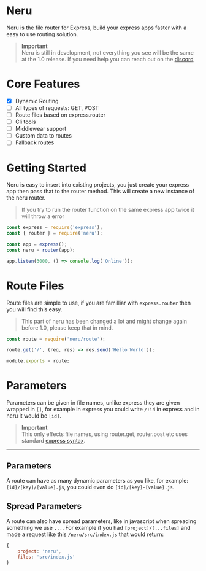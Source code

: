 # Neru

Neru is the file router for Express, build your express apps faster with a easy to use routing solution.

> **Important**<br /> Neru is still in development, not everything you see will be the same at the 1.0 release. If you need help you can reach out on the [discord](https://discord.gg/2Vd4wAjJnm)

# Core Features

-   [x] Dynamic Routing
-   [ ] All types of requests: GET, POST
-   [ ] Route files based on express.router
-   [ ] Cli tools
-   [ ] Middlewear support
-   [ ] Custom data to routes
-   [ ] Fallback routes

# Getting Started

Neru is easy to insert into existing projects, you just create your express app then pass that to the router method. This will create a new instance of the neru router.

> If you try to run the router function on the same express app twice it will throw a error

```js
const express = require('express');
const { router } = require('neru');

const app = express();
const neru = router(app);

app.listen(3000, () => console.log('Online'));
```

# Route Files

Route files are simple to use, if you are familliar with `express.router` then you will find this easy.

> This part of neru has been changed a lot and might change again before 1.0, please keep that in mind.

```js
const route = require('neru/route');

route.get('/', (req, res) => res.send('Hello World'));

module.exports = route;
```

# Parameters

Parameters can be given in file names, unlike express they are given wrapped in `[]`, for example in express you could write `/:id` in express and in neru it would be `[id]`.

> **Important**<br>This only effects file names, using router.get, router.post etc uses standard [express syntax](https://expressjs.com/en/guide/routing.html#route-parameters).

---

## Parameters

A route can have as many dynamic parameters as you like, for example: `[id]/[key]/[value].js`, you could even do `[id]/[key]-[value].js`.

## Spread Parameters

A route can also have spread parameters, like in javascript when spreading something we use `...`. For example if you had `[project]/[...files]` and made a request like this `/neru/src/index.js` that would return:

```js
{
    project: 'neru',
    files: 'src/index.js'
}
```
